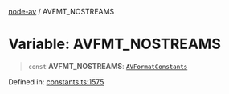 [node-av](../globals.md) / AVFMT\_NOSTREAMS

# Variable: AVFMT\_NOSTREAMS

> `const` **AVFMT\_NOSTREAMS**: [`AVFormatConstants`](../type-aliases/AVFormatConstants.md)

Defined in: [constants.ts:1575](https://github.com/seydx/av/blob/f8631fc881b394300b1479f511d55cf1c370a87f/src/constants/constants.ts#L1575)

